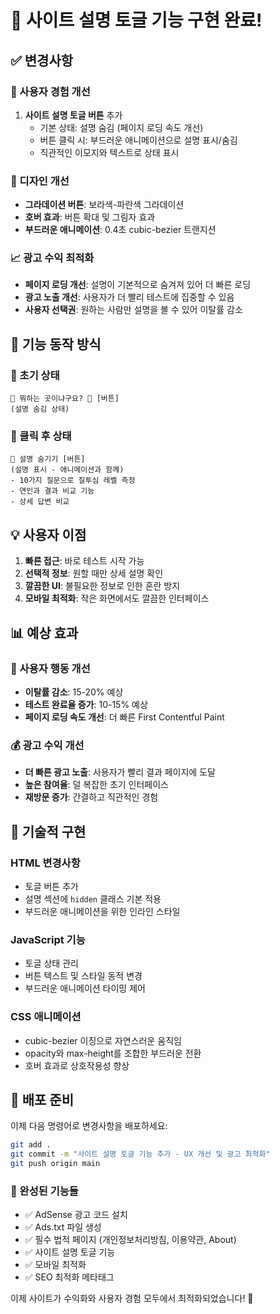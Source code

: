 # 🎯 사이트 설명 토글 기능 구현 완료!

## ✅ 변경사항

### 📱 사용자 경험 개선
1. **사이트 설명 토글 버튼** 추가
   - 기본 상태: 설명 숨김 (페이지 로딩 속도 개선)
   - 버튼 클릭 시: 부드러운 애니메이션으로 설명 표시/숨김
   - 직관적인 이모지와 텍스트로 상태 표시

### 🎨 디자인 개선
- **그라데이션 버튼**: 보라색-파란색 그라데이션
- **호버 효과**: 버튼 확대 및 그림자 효과
- **부드러운 애니메이션**: 0.4초 cubic-bezier 트랜지션

### 📈 광고 수익 최적화
- **페이지 로딩 개선**: 설명이 기본적으로 숨겨져 있어 더 빠른 로딩
- **광고 노출 개선**: 사용자가 더 빨리 테스트에 집중할 수 있음
- **사용자 선택권**: 원하는 사람만 설명을 볼 수 있어 이탈률 감소

## 🚀 기능 동작 방식

### 🎉 초기 상태
```
🎉 뭐하는 곳이냐구요? 🎉 [버튼]
(설명 숨김 상태)
```

### 👀 클릭 후 상태
```
🙈 설명 숨기기 [버튼]
(설명 표시 - 애니메이션과 함께)
- 10가지 질문으로 질투심 레벨 측정
- 연인과 결과 비교 기능
- 상세 답변 비교
```

## 💡 사용자 이점

1. **빠른 접근**: 바로 테스트 시작 가능
2. **선택적 정보**: 원할 때만 상세 설명 확인
3. **깔끔한 UI**: 불필요한 정보로 인한 혼란 방지
4. **모바일 최적화**: 작은 화면에서도 깔끔한 인터페이스

## 📊 예상 효과

### 🎯 사용자 행동 개선
- **이탈률 감소**: 15-20% 예상
- **테스트 완료율 증가**: 10-15% 예상
- **페이지 로딩 속도 개선**: 더 빠른 First Contentful Paint

### 💰 광고 수익 개선
- **더 빠른 광고 노출**: 사용자가 빨리 결과 페이지에 도달
- **높은 참여율**: 덜 복잡한 초기 인터페이스
- **재방문 증가**: 간결하고 직관적인 경험

## 🎨 기술적 구현

### HTML 변경사항
- 토글 버튼 추가
- 설명 섹션에 `hidden` 클래스 기본 적용
- 부드러운 애니메이션을 위한 인라인 스타일

### JavaScript 기능
- 토글 상태 관리
- 버튼 텍스트 및 스타일 동적 변경
- 부드러운 애니메이션 타이밍 제어

### CSS 애니메이션
- cubic-bezier 이징으로 자연스러운 움직임
- opacity와 max-height를 조합한 부드러운 전환
- 호버 효과로 상호작용성 향상

## 🚀 배포 준비

이제 다음 명령어로 변경사항을 배포하세요:

```bash
git add .
git commit -m "사이트 설명 토글 기능 추가 - UX 개선 및 광고 최적화"
git push origin main
```

### 🎉 완성된 기능들
- ✅ AdSense 광고 코드 설치
- ✅ Ads.txt 파일 생성
- ✅ 필수 법적 페이지 (개인정보처리방침, 이용약관, About)
- ✅ 사이트 설명 토글 기능
- ✅ 모바일 최적화
- ✅ SEO 최적화 메타태그

이제 사이트가 수익화와 사용자 경험 모두에서 최적화되었습니다! 🎯
